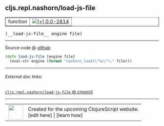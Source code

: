 ## cljs.repl.nashorn/load-js-file



 <table border="1">
<tr>
<td>function</td>
<td><a href="https://github.com/cljsinfo/cljs-api-docs/tree/0.0-2814"><img valign="middle" alt="[+] 0.0-2814" title="Added in 0.0-2814" src="https://img.shields.io/badge/+-0.0--2814-lightgrey.svg"></a> </td>
</tr>
</table>


 <samp>
(__load-js-file__ engine file)<br>
</samp>

---







Source code @ [github](https://github.com/clojure/clojurescript/blob/r3190/src/clj/cljs/repl/nashorn.clj#L87-L88):

```clj
(defn load-js-file [engine file]
  (eval-str engine (format "nashorn_load(\"%s\");" file)))
```

<!--
Repo - tag - source tree - lines:

 <pre>
clojurescript @ r3190
└── src
    └── clj
        └── cljs
            └── repl
                └── <ins>[nashorn.clj:87-88](https://github.com/clojure/clojurescript/blob/r3190/src/clj/cljs/repl/nashorn.clj#L87-L88)</ins>
</pre>

-->

---



###### External doc links:

[`cljs.repl.nashorn/load-js-file` @ crossclj](http://crossclj.info/fun/cljs.repl.nashorn/load-js-file.html)<br>

---

 <table>
<tr><td>
<img valign="middle" align="right" width="48px" src="http://i.imgur.com/Hi20huC.png">
</td><td>
Created for the upcoming ClojureScript website.<br>
[edit here] | [learn how]
</td></tr></table>

[edit here]:https://github.com/cljsinfo/cljs-api-docs/blob/master/cljsdoc/cljs.repl.nashorn/load-js-file.cljsdoc
[learn how]:https://github.com/cljsinfo/cljs-api-docs/wiki/cljsdoc-files

<!--

This information was too distracting to show to readers, but I'll leave it
commented here since it is helpful to:

- pretty-print the data used to generate this document
- and show how to retrieve that data



The API data for this symbol:

```clj
{:ns "cljs.repl.nashorn",
 :name "load-js-file",
 :type "function",
 :signature ["[engine file]"],
 :source {:code "(defn load-js-file [engine file]\n  (eval-str engine (format \"nashorn_load(\\\"%s\\\");\" file)))",
          :title "Source code",
          :repo "clojurescript",
          :tag "r3190",
          :filename "src/clj/cljs/repl/nashorn.clj",
          :lines [87 88]},
 :full-name "cljs.repl.nashorn/load-js-file",
 :full-name-encode "cljs.repl.nashorn/load-js-file",
 :history [["+" "0.0-2814"]]}

```

Retrieve the API data for this symbol:

```clj
;; from Clojure REPL
(require '[clojure.edn :as edn])
(-> (slurp "https://raw.githubusercontent.com/cljsinfo/cljs-api-docs/catalog/cljs-api.edn")
    (edn/read-string)
    (get-in [:symbols "cljs.repl.nashorn/load-js-file"]))
```

-->
